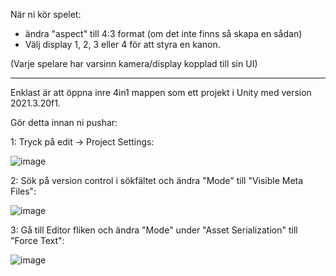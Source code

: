 När ni kör spelet:
- ändra "aspect" till 4:3 format (om det inte finns så skapa en sådan)
- Välj display 1, 2, 3 eller 4 för att styra en kanon.

(Varje spelare har varsinn kamera/display kopplad till sin UI)

________________________________________________________________________________________________________________
Enklast är att öppna inre 4in1 mappen som ett projekt i Unity med version 2021.3.20f1.

Gör detta innan ni pushar:

1: Tryck på edit -> Project Settings:

![image](https://user-images.githubusercontent.com/55693360/223532872-6b699869-7ad3-4b0f-b577-4610c15a71fc.png)

2: Sök på version control i sökfältet och ändra "Mode" till "Visible Meta Files":

![image](https://user-images.githubusercontent.com/55693360/223533090-efbb9032-08b2-49da-b3f7-9ae95fadb6fe.png)

3: Gå till Editor fliken och ändra "Mode" under "Asset Serialization" till "Force Text":

![image](https://user-images.githubusercontent.com/55693360/223533629-e2ee46ce-4ce9-452a-9adf-4ed5d3ef3b86.png)

